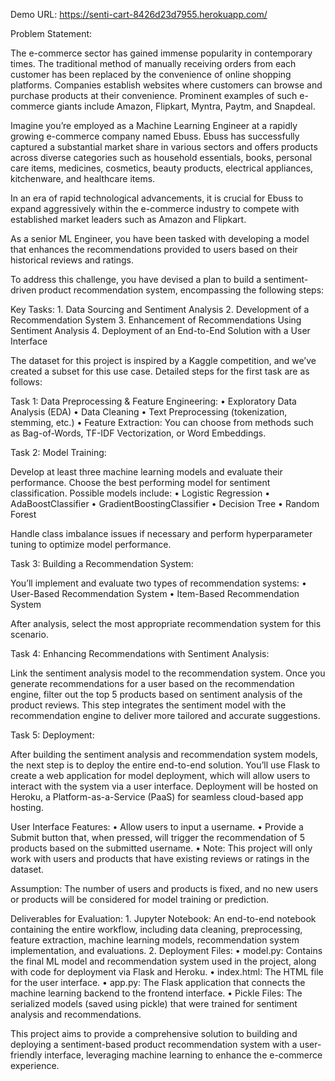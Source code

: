 Demo URL: https://senti-cart-8426d23d7955.herokuapp.com/

Problem Statement:

The e-commerce sector has gained immense popularity in contemporary times. The traditional method of manually receiving orders from each customer has been replaced by the convenience of online shopping platforms. Companies establish websites where customers can browse and purchase products at their convenience. Prominent examples of such e-commerce giants include Amazon, Flipkart, Myntra, Paytm, and Snapdeal.

Imagine you’re employed as a Machine Learning Engineer at a rapidly growing e-commerce company named Ebuss. Ebuss has successfully captured a substantial market share in various sectors and offers products across diverse categories such as household essentials, books, personal care items, medicines, cosmetics, beauty products, electrical appliances, kitchenware, and healthcare items.

In an era of rapid technological advancements, it is crucial for Ebuss to expand aggressively within the e-commerce industry to compete with established market leaders such as Amazon and Flipkart.

As a senior ML Engineer, you have been tasked with developing a model that enhances the recommendations provided to users based on their historical reviews and ratings.

To address this challenge, you have devised a plan to build a sentiment-driven product recommendation system, encompassing the following steps:

Key Tasks:
	1.	Data Sourcing and Sentiment Analysis
	2.	Development of a Recommendation System
	3.	Enhancement of Recommendations Using Sentiment Analysis
	4.	Deployment of an End-to-End Solution with a User Interface

The dataset for this project is inspired by a Kaggle competition, and we’ve created a subset for this use case. Detailed steps for the first task are as follows:

Task 1: Data Preprocessing & Feature Engineering:
	•	Exploratory Data Analysis (EDA)
	•	Data Cleaning
	•	Text Preprocessing (tokenization, stemming, etc.)
	•	Feature Extraction: You can choose from methods such as Bag-of-Words, TF-IDF Vectorization, or Word Embeddings.

Task 2: Model Training:

Develop at least three machine learning models and evaluate their performance. Choose the best performing model for sentiment classification. Possible models include:
	•	Logistic Regression
	•	AdaBoostClassifier
	•	GradientBoostingClassifier
	•	Decision Tree
	•	Random Forest

Handle class imbalance issues if necessary and perform hyperparameter tuning to optimize model performance.

Task 3: Building a Recommendation System:

You’ll implement and evaluate two types of recommendation systems:
	•	User-Based Recommendation System
	•	Item-Based Recommendation System

After analysis, select the most appropriate recommendation system for this scenario.

Task 4: Enhancing Recommendations with Sentiment Analysis:

Link the sentiment analysis model to the recommendation system. Once you generate recommendations for a user based on the recommendation engine, filter out the top 5 products based on sentiment analysis of the product reviews. This step integrates the sentiment model with the recommendation engine to deliver more tailored and accurate suggestions.

Task 5: Deployment:

After building the sentiment analysis and recommendation system models, the next step is to deploy the entire end-to-end solution. You’ll use Flask to create a web application for model deployment, which will allow users to interact with the system via a user interface. Deployment will be hosted on Heroku, a Platform-as-a-Service (PaaS) for seamless cloud-based app hosting.

User Interface Features:
	•	Allow users to input a username.
	•	Provide a Submit button that, when pressed, will trigger the recommendation of 5 products based on the submitted username.
	•	Note: This project will only work with users and products that have existing reviews or ratings in the dataset.

Assumption: The number of users and products is fixed, and no new users or products will be considered for model training or prediction.

Deliverables for Evaluation:
	1.	Jupyter Notebook: An end-to-end notebook containing the entire workflow, including data cleaning, preprocessing, feature extraction, machine learning models, recommendation system implementation, and evaluations.
	2.	Deployment Files:
	•	model.py: Contains the final ML model and recommendation system used in the project, along with code for deployment via Flask and Heroku.
	•	index.html: The HTML file for the user interface.
	•	app.py: The Flask application that connects the machine learning backend to the frontend interface.
	•	Pickle Files: The serialized models (saved using pickle) that were trained for sentiment analysis and recommendations.

This project aims to provide a comprehensive solution to building and deploying a sentiment-based product recommendation system with a user-friendly interface, leveraging machine learning to enhance the e-commerce experience.